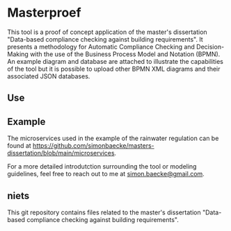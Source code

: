 # Masterproef

This tool is a proof of concept application of the master's dissertation "Data-based compliance checking against building requirements". It presents a methodology for Automatic Compliance Checking and Decision-Making with the use of the Business Process Model and Notation (BPMN). An example diagram and database are attached to illustrate the capabilities of the tool but it is possible to upload other BPMN XML diagrams and their associated JSON databases.

## Use

## Example

The microservices used in the example of the rainwater regulation can be found at https://github.com/simonbaecke/masters-dissertation/blob/main/microservices.

For a more detailed introdutction surrounding the tool or modeling guidelines, feel free to reach out to me at simon.baecke@gmail.com.

## niets

This git repository contains files related to the master's dissertation "Data-based compliance checking against building requirements".